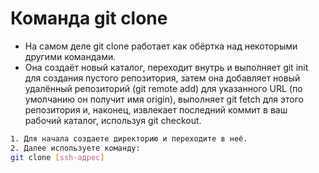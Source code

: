 # Команда git clone
- На самом деле git clone работает как обёртка над некоторыми другими командами. 
- Она создаёт новый каталог, переходит внутрь и выполняет git init для создания пустого репозитория, затем она добавляет новый удалённый репозиторий (git remote add) для указанного URL (по умолчанию он получит имя origin), выполняет git fetch для этого репозитория и, наконец, извлекает последний коммит в ваш рабочий каталог, используя git checkout.

```sh
1. Для начала создаете директорию и переходите в неё.
2. Далее используете команду:
git clone [ssh-адрес]
```